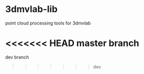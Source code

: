 # 3dmvlab-lib
point cloud processing tools for 3dmvlab

<<<<<<< HEAD
master branch
=======
dev branch
>>>>>>> dev
